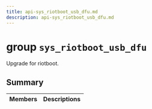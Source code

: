 ```yaml
---
title: api-sys_riotboot_usb_dfu.md
description: api-sys_riotboot_usb_dfu.md
---
```

# group `sys_riotboot_usb_dfu` 

Upgrade for riotboot.

## Summary

 Members                        | Descriptions                                
--------------------------------|---------------------------------------------

